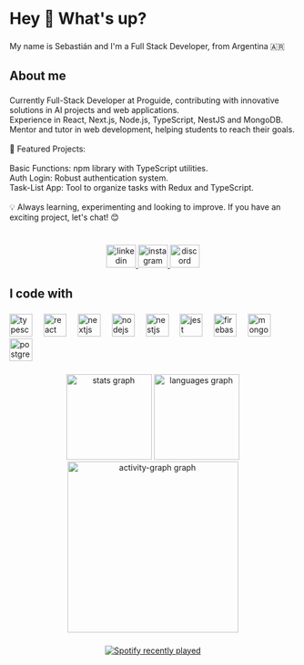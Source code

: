 <h1 align="left">Hey 👋 What's up?</h1>

###

<p align="left">My name is Sebastián  and I'm a Full Stack Developer, from Argentina 🇦🇷</p>

###

<h2 align="left">About me</h2>

###

<p align="left">Currently Full-Stack Developer at Proguide, contributing with innovative solutions in AI projects and web applications.<br>Experience in React, Next.js, Node.js, TypeScript, NestJS and MongoDB.<br>Mentor and tutor in web development, helping students to reach their goals.<br><br>📂 Featured Projects:<br><br>Basic Functions: npm library with TypeScript utilities.<br>Auth Login: Robust authentication system.<br>Task-List App: Tool to organize tasks with Redux and TypeScript.<br><br>💡 Always learning, experimenting and looking to improve. If you have an exciting project, let's chat! 😊</p>

###

<br clear="both">

<div align="center">
  <a href="https://www.linkedin.com/in/cerutti-sebastiáng/" target="_blank">
    <img src="https://raw.githubusercontent.com/maurodesouza/profile-readme-generator/master/src/assets/icons/social/linkedin/default.svg" width="52" height="40" alt="linkedin logo"  />
  </a>
  <a href="https://www.instagram.com/sebacrtt/" target="_blank">
    <img src="https://raw.githubusercontent.com/maurodesouza/profile-readme-generator/master/src/assets/icons/social/instagram/default.svg" width="52" height="40" alt="instagram logo"  />
  </a>
  <a href="https://www.discordapp.com/users/701523460051959828" target="_blank">
    <img src="https://raw.githubusercontent.com/maurodesouza/profile-readme-generator/master/src/assets/icons/social/discord/default.svg" width="52" height="40" alt="discord logo"  />
  </a>
</div>

###

<h2 align="left">I code with</h2>

###

<div align="left">
  <img src="https://cdn.jsdelivr.net/gh/devicons/devicon/icons/typescript/typescript-original.svg" height="40" alt="typescript logo"  />
  <img width="12" />
  <img src="https://cdn.jsdelivr.net/gh/devicons/devicon/icons/react/react-original.svg" height="40" alt="react logo"  />
  <img width="12" />
  <img src="https://cdn.jsdelivr.net/gh/devicons/devicon/icons/nextjs/nextjs-original.svg" height="40" alt="nextjs logo"  />
  <img width="12" />
  <img src="https://cdn.jsdelivr.net/gh/devicons/devicon/icons/nodejs/nodejs-plain-wordmark.svg" height="40" alt="nodejs logo"  />
  <img width="12" />
  <img src="https://cdn.jsdelivr.net/gh/devicons/devicon/icons/nestjs/nestjs-original.svg" height="40" alt="nestjs logo"  />
  <img width="12" />
  <img src="https://cdn.jsdelivr.net/gh/devicons/devicon/icons/jest/jest-plain.svg" height="40" alt="jest logo"  />
  <img width="12" />
  <img src="https://cdn.jsdelivr.net/gh/devicons/devicon/icons/firebase/firebase-plain-wordmark.svg" height="40" alt="firebase logo"  />
  <img width="12" />
  <img src="https://cdn.jsdelivr.net/gh/devicons/devicon/icons/mongodb/mongodb-plain-wordmark.svg" height="40" alt="mongodb logo"  />
  <img width="12" />
  <img src="https://cdn.jsdelivr.net/gh/devicons/devicon/icons/postgresql/postgresql-original.svg" height="40" alt="postgresql logo"  />
</div>

###

<div align="center">
  <img src="https://github-readme-stats.vercel.app/api?username=scerutti&hide_title=false&hide_rank=false&show_icons=true&include_all_commits=true&count_private=true&disable_animations=false&theme=dracula&locale=en&hide_border=false&order=1" height="150" alt="stats graph"  />
  <img src="https://github-readme-stats.vercel.app/api/top-langs?username=scerutti&locale=es&hide_title=false&layout=compact&card_width=320&langs_count=5&theme=onedark&hide_border=false&order=2" height="150" alt="languages graph"  />
  <img src="https://github-readme-activity-graph.vercel.app/graph?username=scerutti&radius=16&theme=react&area=true&order=5" height="300" alt="activity-graph graph"  />
</div>

###

<div align="center">
  <a href="https://open.spotify.com/user/69flosrx8tr7fb968tyuu54jb">
    <img src="https://spotify-recently-played-readme.vercel.app/api?user=69flosrx8tr7fb968tyuu54jb&count=5" alt="Spotify recently played"  />
  </a>
</div>

###
